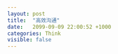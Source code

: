 ```yaml
---
layout: post
title:  "高效沟通"
date:   2099-09-09 22:00:52 +1000
categories: Think
visible: false
---
```







